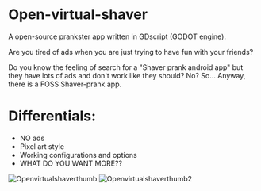 # Open-virtual-shaver
A open-source prankster app written in GDscript (GODOT engine).

Are you tired of ads when you are just trying to have fun with your friends?

Do you know the feeling of search for a "Shaver prank android app" but they have lots of ads and don't work like they should? No? So... Anyway, there is a FOSS Shaver-prank app.

# Differentials:

* NO ads
* Pixel art style
* Working configurations and options
* WHAT DO YOU WANT MORE??

![Openvirtualshaverthumb](https://user-images.githubusercontent.com/93611525/177020404-61cc3693-e4bb-4840-bc21-91ab34566798.png)
![Openvirtualshaverthumb2](https://user-images.githubusercontent.com/93611525/177020405-630d119e-6edb-4f92-873b-dece6cc538e8.png)
